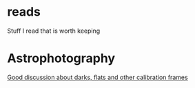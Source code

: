 # reads
Stuff I read that is worth keeping

# Astrophotography
[Good discussion about darks, flats and other calibration frames](https://www.cloudynights.com/topic/487977-can-we-talk-seriously-about-flatdarkbias-frames/)
